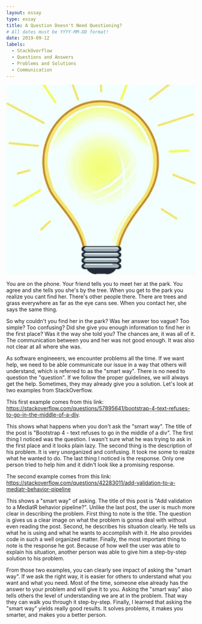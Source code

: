 ```yaml
---
layout: essay
type: essay
title: A Question Doesn't Need Questioning?
# All dates must be YYYY-MM-DD format!
date: 2019-09-12
labels:
  - StackOverflow
  - Questions and Answers
  - Problems and Solutions
  - Communication
---
```


<img class = "ui tiny left circular floated image" src = "../images/smartbulb.jpg">

You are on the phone. Your friend tells you to meet her at the park. You agree and she tells you she's by the tree. When you get to the park you realize you cant find her. There's other people there. There are trees and grass everywhere as far as the eye cans see. When you contact her, she says the same thing. 

So why couldn't you find her in the park? Was her answer too vague? Too simple? Too confusing? Did she give you enough information to find her in the first place? Was it the way she told you? The chances are, it was all of it. The communication between you and her was not good enough. It was also not clear at all where she was.

As software engineeers, we encounter problems all the time. If we want help, we need to be able communicate our issue in a way that others will understand, which is referred to as the "smart way". There is no need to question the "question". If we follow the proper guidelines, we will always get the help. Sometimes, they may already give you a solution. Let's look at two examples from  StackOverflow.

This first example comes from this link: <https://stackoverflow.com/questions/57895641/bootstrap-4-text-refuses-to-go-in-the-middle-of-a-div>.

This shows what happens when you don't ask the "smart way". The title of the post is "Bootstrap 4 - text refuses to go in the middle of a div". The first thing I noticed was the question. I wasn't sure what he was trying to ask in the first place and it looks plain lazy. The second thing is the description of his problem. It is very unorganized and confusing. It took me some to realze what he wanted to do. The last thing I noticed is the response. Only one person tried to help him and it didn't look like a promising response.

The second example comes from this link: <https://stackoverflow.com/questions/42283011/add-validation-to-a-mediatr-behavior-pipeline>

This shows a "smart way" of asking. The title of this post is "Add validation to a MediatR behavior pipeline?". Unlike the last post, the user is much more clear in describing the problem. First thing to note is the title. The question is gives us a clear image on what the problem is gonna deal with without even reading the post. Second, he describes his situation clearly. He tells us what he is using and what he wants to accomplish with it. He also provides code in such a well organized matter. Finally, the most important thing to note is the response he got. Because of how well the user was able to explain his situation, another person was able to give him a step-by-step solution to his problem.

From those two examples, you can clearly see impact of asking the "smart way". If we ask the right way, it is easier for others to understand what you want and what you need. Most of the time, someone else already has the answer to your problem and will give it to you. Asking the "smart way" also tells others the level of understanding we are at in the problem. That way they can walk you through it step-by-step. Finally, I learned that asking the "smart way" yields really good results. It solves problems, it makes you smarter, and makes you a better person.
